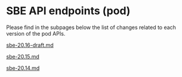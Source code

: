 # SBE API endpoints (pod)

Please find in the subpages below the list of changes related to each version of the pod APIs.

[sbe-20.16-draft.md](sbe-20.16-draft.md "mention")

[sbe-20.15.md](sbe-20.15.md "mention")

[sbe-20.14.md](sbe-20.14.md "mention")
